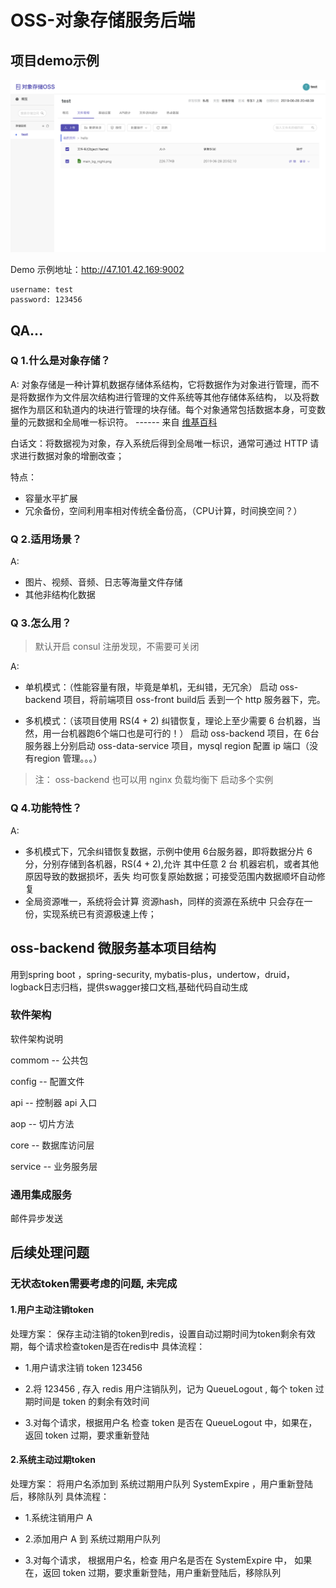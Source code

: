 # OSS-对象存储服务后端

## 项目demo示例

![avatar](./pic/demo.png)

Demo 示例地址：http://47.101.42.169:9002
````
username: test
password: 123456
````

## QA...

### Q 1.什么是对象存储？
A: 
对象存储是一种计算机数据存储体系结构，它将数据作为对象进行管理，而不是将数据作为文件层次结构进行管理的文件系统等其他存储体系结构，
以及将数据作为扇区和轨道内的块进行管理的块存储。每个对象通常包括数据本身，可变数量的元数据和全局唯一标识符。
------ 来自 [维基百科](https://en.wikipedia.org/wiki/Object_storage)

白话文：将数据视为对象，存入系统后得到全局唯一标识，通常可通过 HTTP 请求进行数据对象的增删改查；

特点：
- 容量水平扩展
- 冗余备份，空间利用率相对传统全备份高，（CPU计算，时间换空间？）


### Q 2.适用场景？
A:
- 图片、视频、音频、日志等海量文件存储
- 其他非结构化数据


### Q 3.怎么用？

> 默认开启 consul 注册发现，不需要可关闭

A:
- 单机模式：（性能容量有限，毕竟是单机，无纠错，无冗余）
启动 oss-backend 项目，将前端项目 oss-front build后 丢到一个 http 服务器下，完。

- 多机模式：（该项目使用 RS(4 + 2) 纠错恢复，理论上至少需要 6 台机器，当然，用一台机器跑6个端口也是可行的！）
启动 oss-backend 项目，在 6台服务器上分别启动 oss-data-service 项目，mysql region 配置 ip 端口（没有region 管理。。。）

> 注： oss-backend 也可以用 nginx 负载均衡下 启动多个实例


### Q 4.功能特性？
A:
- 多机模式下，冗余纠错恢复数据，示例中使用 6台服务器，即将数据分片 6 分，分别存储到各机器，RS(4 + 2),允许 其中任意 2 台 机器宕机，或者其他原因导致的数据损坏，丢失
均可恢复原始数据；可接受范围内数据顺坏自动修复
- 全局资源唯一，系统将会计算 资源hash，同样的资源在系统中 只会存在一份，实现系统已有资源极速上传；



## oss-backend 微服务基本项目结构

用到spring boot ，spring-security, mybatis-plus，undertow，druid，logback日志归档，提供swagger接口文档,基础代码自动生成

### 软件架构
软件架构说明

commom -- 公共包

config -- 配置文件

api -- 控制器 api 入口

aop -- 切片方法

core -- 数据库访问层

service -- 业务服务层

### 通用集成服务
邮件异步发送

## 后续处理问题

### 无状态token需要考虑的问题, 未完成

####  1.用户主动注销token

处理方案：
保存主动注销的token到redis，设置自动过期时间为token剩余有效期，每个请求检查token是否在redis中
具体流程：

* 1.用户请求注销 token 123456

* 2.将 123456 , 存入 redis 用户注销队列，记为 QueueLogout , 每个 token 过期时间是 token 的剩余有效时间

* 3.对每个请求，根据用户名 检查 token 是否在 QueueLogout 中，如果在，返回 token 过期，要求重新登陆

####  2.系统主动过期token

处理方案：
将用户名添加到 系统过期用户队列 SystemExpire ，用户重新登陆后，移除队列
具体流程：

* 1.系统注销用户 A

* 2.添加用户 A 到 系统过期用户队列

* 3.对每个请求， 根据用户名，检查 用户名是否在 SystemExpire 中， 如果在，返回 token 过期，要求重新登陆，用户重新登陆后，移除队列
